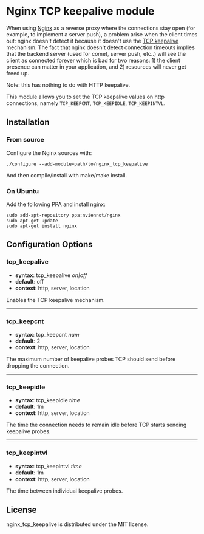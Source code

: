 # Nginx TCP keepalive module

When using [Nginx](http://wiki.nginx.org/Main) as a reverse proxy where the
connections stay open (for example, to implement a server push),
a problem arise when the client times out: nginx doesn't detect it because it
doesn't use the [TCP keepalive](http://tldp.org/HOWTO/TCP-Keepalive-HOWTO/overview.html) mechanism.
The fact that nginx doesn't detect connection timeouts implies that the backend server
(used for comet, server push, etc..) will see the client as connected forever which is
bad for two reasons: 1) the client presence can matter in your application,
and 2) resources will never get freed up.

Note: this has nothing to do with HTTP keepalive.

This module allows you to set the TCP keepalive values on http connections, namely
`TCP_KEEPCNT`, `TCP_KEEPIDLE`, `TCP_KEEPINTVL`.

## Installation

### From source

Configure the Nginx sources with:

    ./configure --add-module=path/to/nginx_tcp_keepalive

And then compile/install with make/make install.

### On Ubuntu

Add the following PPA and install nginx:

    sudo add-apt-repository ppa:nviennot/nginx
    sudo apt-get update
    sudo apt-get install nginx

## Configuration Options

### tcp_keepalive

* **syntax**: tcp\_keepalive *on|off*
* **default**: off
* **context**: http, server, location

Enables the TCP keepalive mechanism.

---

### tcp_keepcnt

* **syntax**: tcp\_keepcnt *num*
* **default**: 2
* **context**: http, server, location

The maximum number of keepalive probes TCP should send before dropping the connection.

---

### tcp_keepidle

* **syntax**: tcp\_keepidle *time*
* **default**: 1m
* **context**: http, server, location

The time the connection needs to remain idle before TCP starts sending keepalive probes.

---

### tcp_keepintvl

* **syntax**: tcp\_keepintvl *time*
* **default**: 1m
* **context**: http, server, location

The time between individual keepalive probes.

## License

nginx_tcp_keepalive is distributed under the MIT license.
